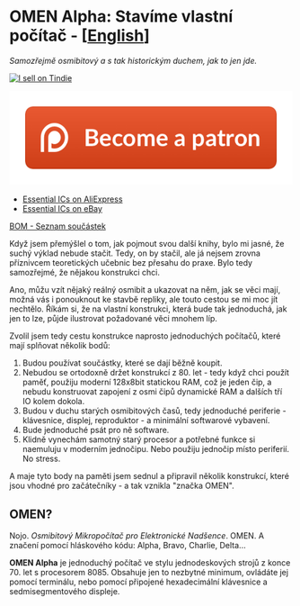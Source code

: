 # OMEN Alpha: Stavíme vlastní počítač  - [[English](README.md)]

_Samozřejmě osmibitový a s tak historickým duchem, jak to jen jde._

[![I sell on Tindie](https://d2ss6ovg47m0r5.cloudfront.net/badges/tindie-larges.png)](https://www.tindie.com/stores/parallaxis/?ref=offsite_badges&utm_source=sellers_parallaxis&utm_medium=badges&utm_campaign=badge_large)

[![Become a Patron!](https://github.com/omenmicro/omenmicro.eu/blob/master/img/become-a-patron-button.png?raw=true)](https://www.patreon.com/bePatron?u=23689010)

- [Essential ICs on AliExpress](https://alitronik.com/omen-alpha-pack/)
- [Essential ICs on eBay](https://alitronik.com/omen-alpha-pack-ebay/)

[BOM - Seznam součástek](./BOM.md)


Když jsem přemýšlel o tom, jak pojmout svou další knihy, bylo mi jasné, že suchý výklad nebude stačit. Tedy, on by stačil, ale já nejsem zrovna příznivcem teoretických učebnic bez přesahu do praxe. Bylo tedy samozřejmé, že nějakou konstrukci chci.

Ano, můžu vzít nějaký reálný osmibit a ukazovat na něm, jak se věci mají, možná vás i ponouknout ke stavbě repliky, ale touto cestou se mi moc jít nechtělo. Říkám si, že na vlastní konstrukci, která bude tak jednoduchá, jak jen to lze, půjde ilustrovat požadované věci mnohem líp.

Zvolil jsem tedy cestu konstrukce naprosto jednoduchých počítačů, které mají splňovat několik bodů:

1. Budou používat součástky, které se dají běžně koupit.
2. Nebudou se ortodoxně držet konstrukcí z 80. let - tedy když chci použít paměť, použiju moderní 128x8bit statickou RAM, což je jeden čip, a nebudu konstruovat zapojení z osmi čipů dynamické RAM a dalších tří IO kolem dokola.
3. Budou v duchu starých osmibitových časů, tedy jednoduché periferie - klávesnice, displej, reproduktor - a minimální softwarové vybavení.
4. Bude jednoduché psát pro ně software.
5. Klidně vynechám samotný starý procesor a potřebné funkce si naemuluju v moderním jednočipu. Nebo použiju jednočip místo periferií. No stress.

A maje tyto body na paměti jsem sednul a připravil několik konstrukcí, které jsou vhodné pro začátečníky - a tak vznikla "značka OMEN".

## OMEN?

Nojo. _Osmibitový Mikropočítač pro Elektronické Nadšence_. OMEN. A značení pomocí hláskového kódu: Alpha, Bravo, Charlie, Delta...

**OMEN Alpha** je jednoduchý počítač ve stylu jednodeskových strojů z konce 70. let s procesorem 8085. Obsahuje jen to nezbytné minimum, ovládáte jej pomocí terminálu, nebo pomocí připojené hexadecimální klávesnice a sedmisegmentového displeje.

